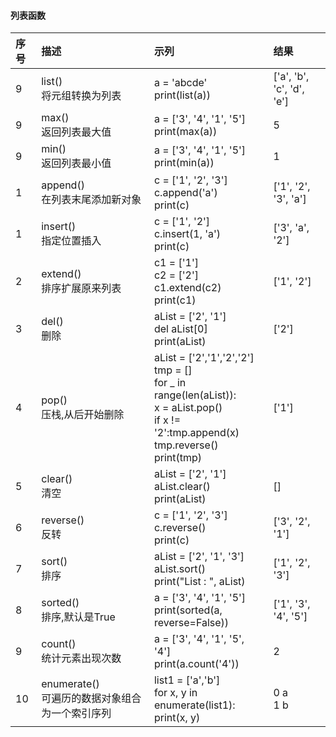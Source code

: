 #### 列表函数
| 序号 | 描述 | 示列     | 结果     |
| :-   | :-   | :-   | :-   |
| 9|list() <br> 将元组转换为列表       |a = 'abcde' <br> print(list(a))|['a', 'b', 'c', 'd', 'e']|
| 9|max() <br> 返回列表最大值          |a = ['3', '4', '1', '5'] <br> print(max(a))     |5|
| 9|min() <br> 返回列表最小值          |a = ['3', '4', '1', '5'] <br> print(min(a))     |1|
| 1|append() <br> 在列表末尾添加新对象 |c = ['1', '2', '3'] <br> c.append('a') <br> print(c)|['1', '2', '3', 'a']|
| 1|insert() <br> 指定位置插入         |c = ['1', '2'] <br> c.insert(1, 'a') <br> print(c)|['3', 'a', '2']|
| 2|extend() <br> 排序扩展原来列表     |c1 = ['1'] <br> c2 = ['2'] <br> c1.extend(c2) <br> print(c1)|['1', '2']|
| 3|del() <br> 删除                    |aList = ['2', '1'] <br> del aList[0] <br> print(aList)|['2']|
| 4|pop() <br> 压栈,从后开始删除       |aList = ['2','1','2','2'] <br> tmp = [] <br> for _ in range(len(aList)): <br>     x = aList.pop() <br>     if x != '2':tmp.append(x) <br> tmp.reverse() <br> print(tmp)|['1']|
| 5|clear() <br> 清空                  |aList = ['2', '1'] <br> aList.clear() <br> print(aList)|[]|
| 6|reverse() <br> 反转                |c = ['1', '2', '3'] <br> c.reverse() <br> print(c)|['3', '2', '1']|
| 7|sort() <br> 排序                   |aList = ['2', '1', '3'] <br> aList.sort() <br> print("List : ", aList)|['1', '2', '3']|
| 8|sorted() <br> 排序,默认是True      |a = ['3', '4', '1', '5'] <br> print(sorted(a, reverse=False))|['1', '3', '4', '5']|
| 9|count() <br> 统计元素出现次数      |a = ['3', '4', '1', '5', '4'] <br> print(a.count('4'))|2|
|10|enumerate()<br>可遍历的数据对象组合为一个索引序列|list1 = ['a','b']<br>for x, y in enumerate(list1):<br>print(x, y)|0 a<br>1 b|

